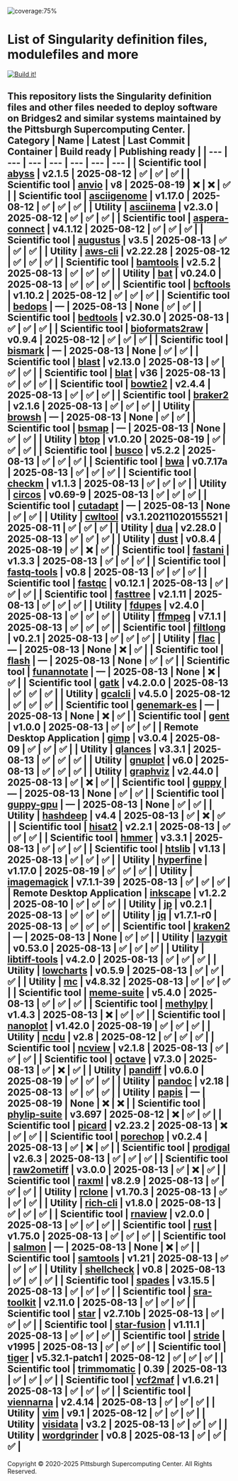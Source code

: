 ![coverage:75%](https://img.shields.io/badge/coverage-75%25-green)

# List of Singularity definition files, modulefiles and more
[![Build it!](https://github.com/pscedu/singularity/actions/workflows/build.yml/badge.svg)](https://github.com/pscedu/singularity/actions/workflows/build.yml)

This repository lists the Singularity definition files and other files needed to deploy software on Bridges2 and similar systems maintained by the Pittsburgh Supercomputing Center.
| Category | Name | Latest | Last Commit | Container | Build ready | Publishing ready |
| --- | --- | --- | --- | --- | --- | --- |
| Scientific tool | [abyss](https://github.com/pscedu/singularity-abyss) | v2.1.5 | 2025-08-12 | ✅ | ✅ | ✅ |
| Scientific tool | [anvio](https://github.com/pscedu/singularity-anvio) | v8 | 2025-08-19 | ❌ | ❌ | ✅ |
| Scientific tool | [asciigenome](https://github.com/pscedu/singularity-asciigenome) | v1.17.0 | 2025-08-12 | ✅ | ✅ | ✅ |
| Utility | [asciinema](https://github.com/pscedu/singularity-asciinema) | v2.3.0 | 2025-08-12 | ✅ | ✅ | ✅ |
| Scientific tool | [aspera-connect](https://github.com/pscedu/singularity-aspera-connect) | v4.1.12 | 2025-08-12 | ✅ | ✅ | ✅ |
| Scientific tool | [augustus](https://github.com/pscedu/singularity-augustus) | v3.5 | 2025-08-13 | ✅ | ✅ | ✅ |
| Utility | [aws-cli](https://github.com/pscedu/singularity-aws-cli) | v2.22.28 | 2025-08-12 | ✅ | ✅ | ✅ |
| Scientific tool | [bamtools](https://github.com/pscedu/singularity-bamtools) | v2.5.2 | 2025-08-13 | ✅ | ✅ | ✅ |
| Utility | [bat](https://github.com/pscedu/singularity-bat) | v0.24.0 | 2025-08-13 | ✅ | ✅ | ✅ |
| Scientific tool | [bcftools](https://github.com/pscedu/singularity-bcftools) | v1.10.2 | 2025-08-12 | ✅ | ✅ | ✅ |
| Scientific tool | [bedops](https://github.com/pscedu/singularity-bedops) | — | 2025-08-13 | None | ✅ | ✅ |
| Scientific tool | [bedtools](https://github.com/pscedu/singularity-bedtools) | v2.30.0 | 2025-08-13 | ✅ | ✅ | ✅ |
| Scientific tool | [bioformats2raw](https://github.com/pscedu/singularity-bioformats2raw) | v0.9.4 | 2025-08-12 | ✅ | ✅ | ✅ |
| Scientific tool | [bismark](https://github.com/pscedu/singularity-bismark) | — | 2025-08-13 | None | ✅ | ✅ |
| Scientific tool | [blast](https://github.com/pscedu/singularity-blast) | v2.13.0 | 2025-08-13 | ✅ | ✅ | ✅ |
| Scientific tool | [blat](https://github.com/pscedu/singularity-blat) | v36 | 2025-08-13 | ✅ | ✅ | ✅ |
| Scientific tool | [bowtie2](https://github.com/pscedu/singularity-bowtie2) | v2.4.4 | 2025-08-13 | ✅ | ✅ | ✅ |
| Scientific tool | [braker2](https://github.com/pscedu/singularity-braker2) | v2.1.6 | 2025-08-13 | ✅ | ✅ | ✅ |
| Utility | [browsh](https://github.com/pscedu/singularity-browsh) | — | 2025-08-13 | None | ✅ | ✅ |
| Scientific tool | [bsmap](https://github.com/pscedu/singularity-bsmap) | — | 2025-08-13 | None | ✅ | ✅ |
| Utility | [btop](https://github.com/pscedu/singularity-btop) | v1.0.20 | 2025-08-19 | ✅ | ✅ | ✅ |
| Scientific tool | [busco](https://github.com/pscedu/singularity-busco) | v5.2.2 | 2025-08-13 | ✅ | ✅ | ✅ |
| Scientific tool | [bwa](https://github.com/pscedu/singularity-bwa) | v0.7.17a | 2025-08-13 | ✅ | ✅ | ✅ |
| Scientific tool | [checkm](https://github.com/pscedu/singularity-checkm) | v1.1.3 | 2025-08-13 | ✅ | ✅ | ✅ |
| Utility | [circos](https://github.com/pscedu/singularity-circos) | v0.69-9 | 2025-08-13 | ✅ | ✅ | ✅ |
| Scientific tool | [cutadapt](https://github.com/pscedu/singularity-cutadapt) | — | 2025-08-13 | None | ✅ | ✅ |
| Utility | [cwltool](https://github.com/pscedu/singularity-cwltool) | v3.1.20211020155521 | 2025-08-11 | ✅ | ✅ | ✅ |
| Utility | [dua](https://github.com/pscedu/singularity-dua) | v2.28.0 | 2025-08-13 | ✅ | ✅ | ✅ |
| Utility | [dust](https://github.com/pscedu/singularity-dust) | v0.8.4 | 2025-08-19 | ✅ | ❌ | ✅ |
| Scientific tool | [fastani](https://github.com/pscedu/singularity-fastani) | v1.3.3 | 2025-08-13 | ✅ | ✅ | ✅ |
| Scientific tool | [fastq-tools](https://github.com/pscedu/singularity-fastq-tools) | v0.8 | 2025-08-13 | ✅ | ✅ | ✅ |
| Scientific tool | [fastqc](https://github.com/pscedu/singularity-fastqc) | v0.12.1 | 2025-08-13 | ✅ | ✅ | ✅ |
| Scientific tool | [fasttree](https://github.com/pscedu/singularity-fasttree) | v2.1.11 | 2025-08-13 | ✅ | ✅ | ✅ |
| Utility | [fdupes](https://github.com/pscedu/singularity-fdupes) | v2.4.0 | 2025-08-13 | ✅ | ✅ | ✅ |
| Utility | [ffmpeg](https://github.com/pscedu/singularity-ffmpeg) | v7.1.1 | 2025-08-13 | ✅ | ✅ | ✅ |
| Scientific tool | [filtlong](https://github.com/pscedu/singularity-filtlong) | v0.2.1 | 2025-08-13 | ✅ | ✅ | ✅ |
| Utility | [flac](https://github.com/pscedu/singularity-flac) | — | 2025-08-13 | None | ❌ | ✅ |
| Scientific tool | [flash](https://github.com/pscedu/singularity-flash) | — | 2025-08-13 | None | ✅ | ✅ |
| Scientific tool | [funannotate](https://github.com/pscedu/singularity-funannotate) | — | 2025-08-13 | None | ❌ | ✅ |
| Scientific tool | [gatk](https://github.com/pscedu/singularity-gatk) | v4.2.0.0 | 2025-08-13 | ✅ | ✅ | ✅ |
| Utility | [gcalcli](https://github.com/pscedu/singularity-gcalcli) | v4.5.0 | 2025-08-12 | ✅ | ✅ | ✅ |
| Scientific tool | [genemark-es](https://github.com/pscedu/singularity-genemark-es) | — | 2025-08-13 | None | ❌ | ✅ |
| Scientific tool | [gent](https://github.com/pscedu/singularity-gent) | v1.0.0 | 2025-08-13 | ✅ | ✅ | ✅ |
| Remote Desktop Application | [gimp](https://github.com/pscedu/singularity-gimp) | v3.0.4 | 2025-08-09 | ✅ | ✅ | ✅ |
| Utility | [glances](https://github.com/pscedu/singularity-glances) | v3.3.1 | 2025-08-13 | ✅ | ✅ | ✅ |
| Utility | [gnuplot](https://github.com/pscedu/singularity-gnuplot) | v6.0 | 2025-08-13 | ✅ | ✅ | ✅ |
| Utility | [graphviz](https://github.com/pscedu/singularity-graphviz) | v2.44.0 | 2025-08-13 | ✅ | ❌ | ✅ |
| Scientific tool | [guppy](https://github.com/pscedu/singularity-guppy) | — | 2025-08-13 | None | ✅ | ✅ |
| Scientific tool | [guppy-gpu](https://github.com/pscedu/singularity-guppy-gpu) | — | 2025-08-13 | None | ✅ | ✅ |
| Utility | [hashdeep](https://github.com/pscedu/singularity-hashdeep) | v4.4 | 2025-08-13 | ✅ | ❌ | ✅ |
| Scientific tool | [hisat2](https://github.com/pscedu/singularity-hisat2) | v2.2.1 | 2025-08-13 | ✅ | ✅ | ✅ |
| Scientific tool | [hmmer](https://github.com/pscedu/singularity-hmmer) | v3.3.1 | 2025-08-13 | ✅ | ✅ | ✅ |
| Scientific tool | [htslib](https://github.com/pscedu/singularity-htslib) | v1.13 | 2025-08-13 | ✅ | ✅ | ✅ |
| Utility | [hyperfine](https://github.com/pscedu/singularity-hyperfine) | v1.17.0 | 2025-08-19 | ✅ | ✅ | ✅ |
| Utility | [imagemagick](https://github.com/pscedu/singularity-imagemagick) | v7.1.1-39 | 2025-08-13 | ✅ | ✅ | ✅ |
| Remote Desktop Application | [inkscape](https://github.com/pscedu/singularity-inkscape) | v1.2.2 | 2025-08-10 | ✅ | ✅ | ✅ |
| Utility | [jp](https://github.com/pscedu/singularity-jp) | v0.2.1 | 2025-08-13 | ✅ | ✅ | ✅ |
| Utility | [jq](https://github.com/pscedu/singularity-jq) | v1.7.1-r0 | 2025-08-13 | ✅ | ✅ | ✅ |
| Scientific tool | [kraken2](https://github.com/pscedu/singularity-kraken2) | — | 2025-08-13 | None | ✅ | ✅ |
| Utility | [lazygit](https://github.com/pscedu/singularity-lazygit) | v0.53.0 | 2025-08-13 | ✅ | ✅ | ✅ |
| Utility | [libtiff-tools](https://github.com/pscedu/singularity-libtiff-tools) | v4.2.0 | 2025-08-13 | ✅ | ✅ | ✅ |
| Utility | [lowcharts](https://github.com/pscedu/singularity-lowcharts) | v0.5.9 | 2025-08-13 | ✅ | ✅ | ✅ |
| Utility | [mc](https://github.com/pscedu/singularity-mc) | v4.8.32 | 2025-08-13 | ✅ | ✅ | ✅ |
| Scientific tool | [meme-suite](https://github.com/pscedu/singularity-meme-suite) | v5.4.0 | 2025-08-13 | ✅ | ✅ | ✅ |
| Scientific tool | [methylpy](https://github.com/pscedu/singularity-methylpy) | v1.4.3 | 2025-08-13 | ❌ | ✅ | ✅ |
| Scientific tool | [nanoplot](https://github.com/pscedu/singularity-nanoplot) | v1.42.0 | 2025-08-19 | ✅ | ✅ | ✅ |
| Utility | [ncdu](https://github.com/pscedu/singularity-ncdu) | v2.8 | 2025-08-12 | ✅ | ✅ | ✅ |
| Scientific tool | [ncview](https://github.com/pscedu/singularity-ncview) | v2.1.8 | 2025-08-13 | ✅ | ✅ | ✅ |
| Scientific tool | [octave](https://github.com/pscedu/singularity-octave) | v7.3.0 | 2025-08-13 | ✅ | ❌ | ✅ |
| Utility | [pandiff](https://github.com/pscedu/singularity-pandiff) | v0.6.0 | 2025-08-19 | ✅ | ✅ | ✅ |
| Utility | [pandoc](https://github.com/pscedu/singularity-pandoc) | v2.18 | 2025-08-13 | ✅ | ✅ | ✅ |
| Utility | [papis](https://github.com/pscedu/singularity-papis) | — | 2025-08-19 | None | ❌ | ❌ |
| Scientific tool | [phylip-suite](https://github.com/pscedu/singularity-phylip-suite) | v3.697 | 2025-08-12 | ❌ | ✅ | ✅ |
| Scientific tool | [picard](https://github.com/pscedu/singularity-picard) | v2.23.2 | 2025-08-13 | ❌ | ✅ | ✅ |
| Scientific tool | [porechop](https://github.com/pscedu/singularity-porechop) | v0.2.4 | 2025-08-13 | ✅ | ❌ | ✅ |
| Scientific tool | [prodigal](https://github.com/pscedu/singularity-prodigal) | v2.6.3 | 2025-08-13 | ✅ | ✅ | ✅ |
| Scientific tool | [raw2ometiff](https://github.com/pscedu/singularity-raw2ometiff) | v3.0.0 | 2025-08-13 | ✅ | ❌ | ✅ |
| Scientific tool | [raxml](https://github.com/pscedu/singularity-raxml) | v8.2.9 | 2025-08-13 | ✅ | ✅ | ✅ |
| Utility | [rclone](https://github.com/pscedu/singularity-rclone) | v1.70.3 | 2025-08-13 | ✅ | ✅ | ✅ |
| Utility | [rich-cli](https://github.com/pscedu/singularity-rich-cli) | v1.8.0 | 2025-08-13 | ✅ | ✅ | ✅ |
| Scientific tool | [rnaview](https://github.com/pscedu/singularity-rnaview) | v2.0.0 | 2025-08-13 | ✅ | ✅ | ✅ |
| Scientific tool | [rust](https://github.com/pscedu/singularity-rust) | v1.75.0 | 2025-08-13 | ✅ | ✅ | ✅ |
| Scientific tool | [salmon](https://github.com/pscedu/singularity-salmon) | — | 2025-08-13 | None | ❌ | ✅ |
| Scientific tool | [samtools](https://github.com/pscedu/singularity-samtools) | v1.21 | 2025-08-13 | ✅ | ✅ | ✅ |
| Utility | [shellcheck](https://github.com/pscedu/singularity-shellcheck) | v0.8 | 2025-08-13 | ✅ | ✅ | ✅ |
| Scientific tool | [spades](https://github.com/pscedu/singularity-spades) | v3.15.5 | 2025-08-13 | ✅ | ✅ | ✅ |
| Scientific tool | [sra-toolkit](https://github.com/pscedu/singularity-sra-toolkit) | v2.11.0 | 2025-08-13 | ✅ | ✅ | ✅ |
| Scientific tool | [star](https://github.com/pscedu/singularity-star) | v2.7.10b | 2025-08-13 | ✅ | ✅ | ✅ |
| Scientific tool | [star-fusion](https://github.com/pscedu/singularity-star-fusion) | v1.11.1 | 2025-08-13 | ✅ | ✅ | ✅ |
| Scientific tool | [stride](https://github.com/pscedu/singularity-stride) | v1995 | 2025-08-13 | ✅ | ✅ | ✅ |
| Scientific tool | [tiger](https://github.com/pscedu/singularity-tiger) | v5.32.1-patch1 | 2025-08-12 | ✅ | ✅ | ✅ |
| Scientific tool | [trimmomatic](https://github.com/pscedu/singularity-trimmomatic) | 0.39 | 2025-08-13 | ✅ | ✅ | ✅ |
| Scientific tool | [vcf2maf](https://github.com/pscedu/singularity-vcf2maf) | v1.6.21 | 2025-08-13 | ✅ | ✅ | ✅ |
| Scientific tool | [viennarna](https://github.com/pscedu/singularity-viennarna) | v2.4.14 | 2025-08-13 | ✅ | ✅ | ✅ |
| Utility | [vim](https://github.com/pscedu/singularity-vim) | v9.1 | 2025-08-12 | ✅ | ✅ | ✅ |
| Utility | [visidata](https://github.com/pscedu/singularity-visidata) | v3.2 | 2025-08-13 | ✅ | ✅ | ✅ |
| Utility | [wordgrinder](https://github.com/pscedu/singularity-wordgrinder) | v0.8 | 2025-08-13 | ✅ | ✅ | ✅ |
---
Copyright © 2020-2025 Pittsburgh Supercomputing Center. All Rights Reserved.
